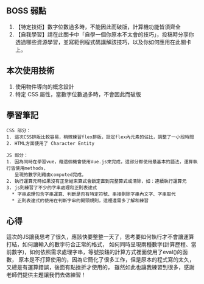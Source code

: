 BOSS 弱點
------
1. 【特定技術】數字位數過多時，不能因此而破版，計算機功能皆須齊全
2. 【自我學習】請在此關卡中「自學一個你原本不太會的技巧」，投稿時分享你透過哪些資源學習，並寫範例程式碼講解該技巧，以及你如何應用在此關卡上。

本次使用技術
------
1. 使用物件導向的概念設計
2. 特定 CSS 屬性，當數字位數過多時，不會因此而破版

學習筆記
------
```
CSS 部分：
1. 這次CSS排版比較容易，稍微練習flex排版，設定flex內元素的佔比，調整了一小段時間
2. HTML方面使用了 Character Entity
```

```
JS 部分：
1. 因為同時在學習vue，藉這個機會使用Vue.js來完成，這部分都使用最基本的語法，運算執行皆使用methods，
   呈現的數字則藉由computed完成。
2. 執行運算元時如果沒有正常結束算式會鎖定直到完整算式或清除，如：連續執行運算元
3. js則練習了不少的字串處理和正則表達式
  * 字串處理包含字串運算、判斷是否有特定符號、串接刪除字串內文字、字串取代
  * 正則表達式的使用在判斷字串的開頭規則，這裡還需多了解和練習
```

心得
------
這次的JS讓我思考了很久，應該快要整整一天了，思考要如何執行才不會讓運算打結，如何讓輸入的數字符合正常的格式，
如何同時呈現兩種數字(計算歷程、當前數字)，如何依照需求處理字串，等號按鈕的計算方式裡面使用了eval()的函數，
原本是不打算使用的，因為它簡化了很多工作，但是原本的程式寫的太久，又總是有運算錯誤，後面有點挫折才使用的，
雖然如此也讓我練習到很多，感謝老師們提供主題讓我們去做練習！
